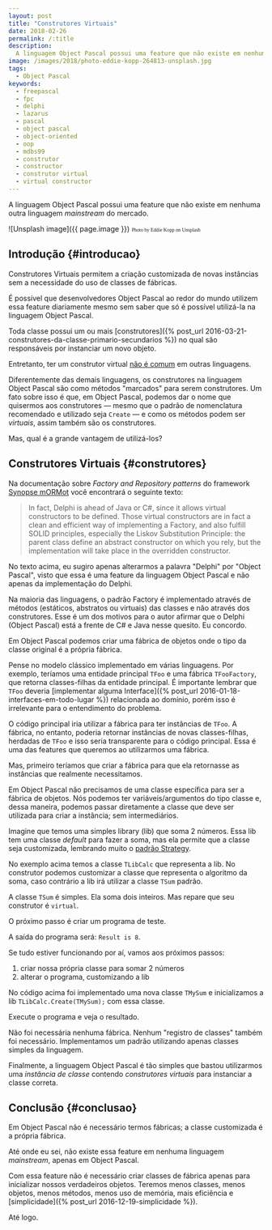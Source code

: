 ```yaml
---
layout: post
title: "Construtores Virtuais"
date: 2018-02-26
permalink: /:title
description:
  A linguagem Object Pascal possui uma feature que não existe em nenhuma outra linguagem *mainstream* do mercado.
image: /images/2018/photo-eddie-kopp-264813-unsplash.jpg
tags:
  - Object Pascal
keywords:
  - freepascal
  - fpc
  - delphi
  - lazarus
  - pascal
  - object pascal
  - object-oriented
  - oop
  - mdbs99
  - construtor 
  - constructor
  - construtor virtual
  - virtual constructor
---
```


A linguagem Object Pascal possui uma feature que não existe em nenhuma outra linguagem *mainstream* do mercado.

<!--more-->

![Unsplash image]({{ page.image }})
<span style="font-family: 'Bebas Neue'; font-size: 0.7em;">Photo by Eddie Kopp on Unsplash</span>

## Introdução {#introducao}

Construtores Virtuais permitem a criação customizada de novas instâncias sem a necessidade do uso de classes de fábricas.

É possível que desenvolvedores Object Pascal ao redor do mundo utilizem essa feature diariamente mesmo sem saber que só é possível utilizá-la na linguagem Object Pascal.

Toda classe possui um ou mais [construtores]({% post_url 2016-03-21-construtores-da-classe-primario-secundarios %}) no qual são responsáveis por instanciar um novo objeto.

Entretanto, ter um construtor virtual [não é comum](https://stackoverflow.com/questions/3651354/in-net-can-a-class-have-virtual-constructor) em outras linguagens.

Diferentemente das demais linguagens, os construtores na linguagem Object Pascal são como métodos "marcados" para serem construtores. Um fato sobre isso é que, em Object Pascal, podemos dar o nome que quisermos aos construtores — mesmo que o padrão de nomenclatura recomendado e utilizado seja <code>Create</code> — e como os métodos podem ser <i>virtuais</i>, assim também são os construtores.

Mas, qual é a grande vantagem de utilizá-los?

## Construtores Virtuais {#construtores}

Na documentação sobre *Factory and Repository patterns* do framework [Synopse mORMot](https://synopse.info/files/html/Synopse%20mORMot%20Framework%20SAD%201.18.html#TITLE_600) você encontrará o seguinte texto:

> In fact, Delphi is ahead of Java or C#, since it allows virtual constructors to be defined. Those virtual constructors are in fact a clean and efficient way of implementing a Factory, and also fulfill SOLID principles, especially the Liskov Substitution Principle: the parent class define an abstract constructor on which you rely, but the implementation will take place in the overridden constructor.

No texto acima, eu sugiro apenas alterarmos a palavra "Delphi" por "Object Pascal", visto que essa é uma feature da linguagem Object Pascal e não apenas da implementação do Delphi.

Na maioria das linguagens, o padrão Factory é implementado através de métodos (estáticos, abstratos ou virtuais) das classes e não através dos construtores. Esse é um dos motivos para o autor afirmar que o Delphi (Object Pascal) está a frente de C# e Java nesse quesito. Eu concordo.

Em Object Pascal podemos criar uma fábrica de objetos onde o tipo da classe original é a própria fábrica.

Pense no modelo clássico implementado em várias linguagens. Por exemplo, teríamos uma entidade principal <code>TFoo</code> e uma fábrica <code>TFooFactory</code>,  que retorna classes-filhas da entidade principal. É importante lembrar que <code>TFoo</code> deveria [implementar alguma Interface]({% post_url 2016-01-18-interfaces-em-todo-lugar %}) relacionada ao domínio, porém isso é irrelevante para o entendimento do problema.

O código principal iria utilizar a fábrica para ter instâncias de <code>TFoo</code>. A fábrica, no entanto, poderia retornar instâncias de novas classes-filhas, herdadas de <code>TFoo</code> e isso seria transparente para o código principal. Essa é uma das features que queremos ao utilizarmos uma fábrica.

Mas, primeiro teríamos que criar a fábrica para que ela retornasse as instâncias que realmente necessitamos.

Em Object Pascal não precisamos de uma classe específica para ser a fábrica de objetos. Nós podemos ter variáveis/argumentos do tipo classe e, dessa maneira, podemos passar diretamente a classe que deve ser utilizada para criar a instância; sem intermediários.

Imagine que temos uma simples library (lib) que soma 2 números. Essa lib tem uma classe <i>default</i> para fazer a soma, mas ela permite que a classe seja customizada, lembrando muito o [padrão Strategy](https://en.wikipedia.org/wiki/Strategy_pattern).

<script src="https://gist.github.com/mdbs99/0294f260c0d44b7c8b7f9a78df7662c1.js"></script>

No exemplo acima temos a classe <code>TLibCalc</code> que representa a lib. No construtor podemos customizar a classe que representa o algoritmo da soma, caso contrário a lib irá utilizar a classe <code>TSum</code> padrão.

A classe <code>TSum</code> é simples. Ela soma dois inteiros. Mas repare que seu construtor é <code>virtual</code>.

O próximo passo é criar um programa de teste.

<script src="https://gist.github.com/mdbs99/8589ff42e90b1311aa3f4b5bab2b7d16.js"></script>

A saída do programa será: <code>Result is 8</code>.

Se tudo estiver funcionando por aí, vamos aos próximos passos:

  1. criar nossa própria classe para somar 2 números
  2. alterar o programa, customizando a lib

<script src="https://gist.github.com/mdbs99/e364be559715b056463868d849e681ef.js"></script>

No código acima foi implementado uma nova classe <code>TMySum</code> e inicializamos a lib <code>TLibCalc.Create(TMySum);</code> com essa classe.

Execute o programa e veja o resultado.

Não foi necessária nenhuma fábrica. Nenhum "registro de classes" também foi necessário. Implementamos um padrão utilizando apenas classes simples da linguagem.

Finalmente, a linguagem Object Pascal é tão simples que bastou utilizarmos uma <i>instância de classe</i> contendo <i>construtores virtuais</i> para instanciar a classe correta.

## Conclusão {#conclusao}

Em Object Pascal não é necessário termos fábricas; a classe customizada é a própria fábrica.

Até onde eu sei, não existe essa feature em nenhuma linguagem <i>mainstream</i>, apenas em Object Pascal.

Com essa feature não é necessário criar classes de fábrica apenas para inicializar nossos verdadeiros objetos. Teremos menos classes, menos objetos, menos métodos, menos uso de memória, mais eficiência e [simplicidade]({% post_url 2016-12-19-simplicidade %}).

Até logo.
